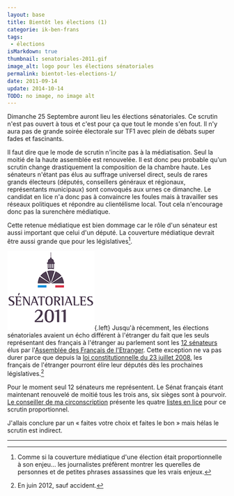 ```yaml
---
layout: base
title: Bientôt les élections (1)
categorie: ik-ben-frans
tags: 
 - élections
isMarkdown: true
thumbnail: senatoriales-2011.gif
image_alt: logo pour les élections sénatoriales
permalink: bientot-les-elections-1/
date: 2011-09-14
update: 2014-10-14
TODO: no image, no image alt
---
```




Dimanche 25 Septembre auront lieu les élections sénatoriales. Ce scrutin n'est pas ouvert à tous et c'est pour ça que tout le monde s'en fout. Il n'y aura pas de grande soirée électorale sur TF1 avec plein de débats super fades et fascinants.

Il faut dire que le mode de scrutin n'incite pas à la médiatisation. Seul la moitié de la haute assemblée est renouvelée. Il est donc peu probable qu'un scrutin change drastiquement la composition de la chambre haute. Les sénateurs n'étant pas élus au suffrage universel direct, seuls de rares grands électeurs (députés, conseillers généraux et régionaux, représentants municipaux) sont convoqués aux urnes ce dimanche. Le candidat en lice n'a donc pas à convaincre les foules mais à travailler ses réseaux politiques et répondre au clientélisme local. Tout cela n'encourage donc pas la surenchère médiatique.

Cette retenue médiatique est bien dommage car le rôle d'un sénateur est aussi important que celui d'un député. La couverture médiatique devrait être aussi grande que pour les législatives[^1].

<!--excerpt-->

![senatoriales-2011.gif](senatoriales-2011.gif){.left} Jusqu'à récemment, les élections sénatoriales avaient un écho différent à l'étranger du fait que les seuls représentant des français à l'étranger au parlement sont les [12 sénateurs](http://www.expatries.senat.fr/12senateurs.html) élus par l'[Assemblée des Français de l'Etranger](http://www.assemblee-afe.fr/-qui-sommes-nous-.html). Cette exception ne va pas durer parce que depuis la [loi constitutionnelle du 23 juillet 2008](http://www.legifrance.gouv.fr/affichTexte.do?cidTexte=JORFTEXT000019237256), les français de l'étranger pourront élire leur députés dès les prochaines législatives.[^2]

Pour le moment seul 12 sénateurs me représentent. Le Sénat français étant maintenant renouvelé de moitié tous les trois ans, six sièges sont à pourvoir. [Le conseiller de ma circonscription](/resultat-des-elections) présente les quatre [listes en lice](http://www.un-monde-en-partage.com/?p=1447) pour ce scrutin proportionnel. 

J'allais conclure par un « faites votre choix et faites le bon » mais hélas le scrutin est indirect.

---
[^1]: Comme si la couverture médiatique d'une élection était proportionnelle à son enjeu... les journalistes préfèrent montrer les querelles de personnes et de petites phrases assassines que les vrais enjeux.
[^2]: En juin 2012, sauf accident.